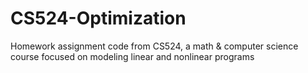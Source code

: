 # CS524-Optimization
Homework assignment code from CS524, a math &amp; computer science course focused on modeling linear and nonlinear programs
